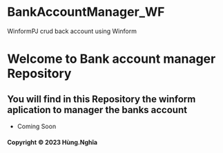 # BankAccountManager_WF
WinformPJ crud back account using Winform
# Welcome to Bank account manager Repository

## You will find in this Repository the winform aplication to manager the banks account
* Coming Soon
#### Copyright &#169; 2023 Hùng.Nghĩa
